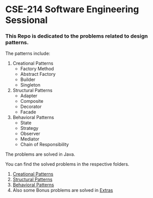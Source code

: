 # CSE-214 Software Engineering Sessional

### This Repo is dedicated to the problems related to design patterns.

The patterns include:

1. Creational Patterns
   - Factory Method
   - Abstract Factory
   - Builder
   - Singleton
2. Structural Patterns
   - Adapter
   - Composite
   - Decorator
   - Facade
3. Behavioral Patterns
   - State
   - Strategy
   - Observer
   - Mediator
   - Chain of Responsibility

The problems are solved in Java.

You can find the solved problems in the respective folders.

1. [Creational Patterns](<./Offline-1%20(Creational%20Design%20Pattern)/>)
2. [Structural Patterns](<./Offline-2%20(Structural%20Design%20Pattern)/>)
3. [Behavioral Patterns](<./Offline-3%20(Behavioural%20Design%20Pattern)/>)
4. Also some Bonus problems are solved in [Extras](./Final%20Design%20Pattern%20Practices/)
